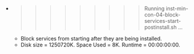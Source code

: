 * >>>>>>>>> Running inst-min-con-04-block-services-start-postinstall.sh ...
  * Block services from starting after they are being installed.
  * Disk size = 1250720K. Space Used = 8K. Runtime = 00:00:00:00.
